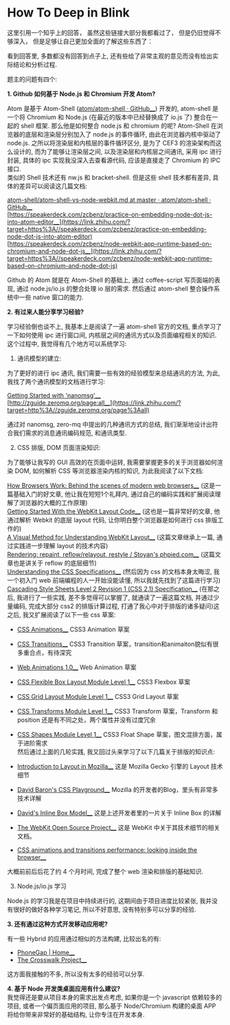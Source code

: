 # How To Deep in Blink

这里引用一个知乎上的回答， 虽然这些链接大部分我都看过了， 但是仍旧觉得不够深入， 但是足够让自己更加全面的了解这些东西了：

看到回答里, 多数都没有回答到点子上, 还有些给了非常主观的意见而没有给出实际结论和分析过程.

题主的问题有四个: 

**1. Github 如何基于 Node.js 和 Chromium 开发 Atom?**

Atom 是基于 Atom-Shell ([atom/atom-shell · GitHub__](https://link.zhihu.com/?target=https%3A//github.com/atom/atom-shell)) 开发的, atom-shell 是一个将 Chromium 和 Node.js (在最近的版本中已经替换成了 io.js 了) 整合在一起的 shell 框架. 那么他是如何整合 node.js 和 chromium 的呢? Atom-Shell 在浏览器的底层和渲染层分别加入了 node.js 的事件循环, 由此在浏览器内核中驱动了 node.js. 之所以将渲染层和内核层的事件循环区分, 是为了 CEF3 的渲染架构而这么设计的, 而为了能够让渲染层之间, 以及渲染层和内核层之间通讯, 采用 ipc 进行封装, 具体的 ipc 实现我没深入去查看源代码, 应该是直接走了 Chromium 的 IPC 接口.   
类似的 Shell 技术还有 nw.js 和 bracket-shell. 但是这些 shell 技术都有差异, 具体的差异可以阅读这几篇文档:

[atom-shell/atom-shell-vs-node-webkit.md at master · atom/atom-shell · GitHub__](https://link.zhihu.com/?target=https%3A//github.com/atom/atom-shell/blob/master/docs/development/atom-shell-vs-node-webkit.md)  
[https://speakerdeck.com/zcbenz/practice-on-embedding-node-dot-js-into-atom-editor__](https://link.zhihu.com/?target=https%3A//speakerdeck.com/zcbenz/practice-on-embedding-node-dot-js-into-atom-editor)  
[https://speakerdeck.com/zcbenz/node-webkit-app-runtime-based-on-chromium-and-node-dot-js__](https://link.zhihu.com/?target=https%3A//speakerdeck.com/zcbenz/node-webkit-app-runtime-based-on-chromium-and-node-dot-js)

Github 的 Atom 就是在 Atom-Shell 的基础上, 通过 coffee-script 写页面端的表现, 通过 node.js/io.js 的整合处理 io 层的需求. 然后通过 atom-shell 整合操作系统中一些 native 窗口的能力.

**2. 有过来人能分享学习经验?**

学习经验倒也谈不上, 我基本上是阅读了一遍 atom-shell 官方的文档, 重点学习了一下如何使用 ipc 进行窗口间, 内核层之间的通讯方式以及页面编程相关的知识. 这个过程中, 我觉得有几个地方可以系统学习:

1. 通讯模型的建立:

为了更好的进行 ipc 通讯, 我们需要一些有效的经验模型来总结通讯的方法, 为此, 我找了两个通讯模型的文档进行学习:

[Getting Started with 'nanomsg'__](https://link.zhihu.com/?target=http%3A//tim.dysinger.net/posts/2013-09-16-getting-started-with-nanomsg.html)  
[http://zguide.zeromq.org/page:all__](https://link.zhihu.com/?target=http%3A//zguide.zeromq.org/page%3Aall)

通过对 nanomsg, zero-mq 中提出的几种通讯方式的总结, 我们渐渐地设计出符合我们需求的消息通讯编码规范, 和通讯类型. 

2. CSS 排版, DOM 页面渲染知识:

为了能够让我写的 GUI 高效的在页面中运转, 我需要掌握更多的关于浏览器如何渲染 DOM, 如何解析 CSS 等浏览器渲染内核的知识, 为此我阅读了以下文档:

[How Browsers Work: Behind the scenes of modern web browsers__](https://link.zhihu.com/?target=http%3A//www.html5rocks.com/en/tutorials/internals/howbrowserswork/) (这是一篇基础入门的好文章, 他让我在短短1个礼拜内, 通过自己的编码实践和扩展阅读理解了浏览器的大概的工作原理)  
[Getting Started With the WebKit Layout Code__](https://link.zhihu.com/?target=http%3A//blogs.adobe.com/webplatform/2013/01/21/getting-started-with-the-webkit-layout-code/) (这也是一篇非常好的文章, 他通过解析 Webkit 的底层 layout 代码, 让你明白整个浏览器是如何进行 css 排版工作的)  
[A Visual Method for Understanding WebKit Layout__](https://link.zhihu.com/?target=http%3A//blogs.adobe.com/webplatform/2013/02/05/a-visual-method-for-understanding-webkit-layout/) (这篇文章继承上一篇, 通过实践进一步理解 layout 的技术内容)  
[Rendering: repaint, reflow/relayout, restyle / Stoyan's phpied.com__](https://link.zhihu.com/?target=http%3A//www.phpied.com/rendering-repaint-reflowrelayout-restyle/) (这篇文章也是讲关于 reflow 的底层细节)  
[Understanding the CSS Specifications__](https://link.zhihu.com/?target=http%3A//www.w3.org/Style/CSS/read) (然后因为 css 的文档本身太晦涩, 我一个初入门 web 前端编程的人一开始没能读懂, 所以我就先找到了这篇进行学习)  
[Cascading Style Sheets Level 2 Revision 1 (CSS 2.1) Specification__](https://link.zhihu.com/?target=http%3A//www.w3.org/TR/CSS2/) (在那之后, 我进行了一些实践, 差不多觉得可以掌握了, 就通读了一遍这篇文档, 并通过少量编码, 完成大部分 css2 的排版计算过程, 打通了我心中对于排版的诸多疑问)这之后, 我又扩展阅读了以下一些 css 草案:  

* [CSS Animations__](https://link.zhihu.com/?target=http%3A//www.w3.org/TR/css3-animations/) CSS3 Animation 草案
* [CSS Transitions__](https://link.zhihu.com/?target=http%3A//www.w3.org/TR/css3-transitions/) CSS3 Transition 草案，transition和animaiton貌似有很多重合点，有待深究
* [Web Animations 1.0__](https://link.zhihu.com/?target=http%3A//www.w3.org/TR/web-animations/) Web Animation 草案
* [CSS Flexible Box Layout Module Level 1__](https://link.zhihu.com/?target=http%3A//www.w3.org/TR/css3-flexbox/) CSS3 Flexbox 草案
* [CSS Grid Layout Module Level 1__](https://link.zhihu.com/?target=http%3A//www.w3.org/TR/css3-grid-layout/) CSS3 Grid Layout 草案
* [CSS Transforms Module Level 1__](https://link.zhihu.com/?target=http%3A//www.w3.org/TR/css-transforms-1/) CSS3 Transform 草案，Transform 和 position 还是有不同之处，两个属性并没有过度冗余
* [CSS Shapes Module Level 1__](https://link.zhihu.com/?target=http%3A//www.w3.org/TR/css-shapes-1/) CSS3 Float Shape 草案，图文混排方面，属于进阶需求  
然后通过上面的几轮实践, 我又回过头来学习了以下几篇关于排版的知识点:  

* [Introduction to Layout in Mozilla__](https://link.zhihu.com/?target=https%3A//developer.mozilla.org/en-US/docs/Introduction_to_Layout_in_Mozilla) 这是 Mozilla Gecko 引擎的 Layout 技术细节
* [David Baron's CSS Playground__](https://link.zhihu.com/?target=http%3A//dbaron.org/css/) Mozilla 的开发者的Blog，里头有非常多技术详解
* [David's Inline Box Model__](https://link.zhihu.com/?target=http%3A//dbaron.org/css/2000/01/dibm) 这是上述开发者里的一片关于 Inline Box 的详解
* [The WebKit Open Source Project__](https://link.zhihu.com/?target=http%3A//www.webkit.org/coding/technical-articles.html) 这是 WebKit 中关于其技术细节的相关文档。
* [CSS animations and transitions performance: looking inside the browser__](https://link.zhihu.com/?target=http%3A//blogs.adobe.com/webplatform/2014/03/18/css-animations-and-transitions-performance/)

大概前前后后花了约 4 个月时间, 完成了整个 web 渲染和排版的基础知识. 

3. Node.js/io.js 学习

Node.js 的学习我是在项目中持续进行的, 这期间由于项目进度比较紧张, 我并没有很好的做好各种学习笔记, 所以不好意思, 没有特别多可以分享的经验. 

**3. 还有通过这种方式开发移动应用呢?**  

有一些 Hybrid 的应用通过相似的方法构建, 比较出名的有:

* [PhoneGap | Home__](https://link.zhihu.com/?target=http%3A//phonegap.com/)  
* [The Crosswalk Project__](https://link.zhihu.com/?target=https%3A//crosswalk-project.org/)  

这方面我接触的不多, 所以没有太多的经验可以分享.

**4. 基于 Node 开发类桌面应用有什么建议?**  
我觉得还是要从项目本身的需求出发点考虑, 如果你是一个 javascript 依赖较多的项目, 或者一个偏页面应用的项目, 那么基于 Node/Chromium 构建的桌面 APP 将给你带来非常好的基础结构, 让你专注在开发本身.